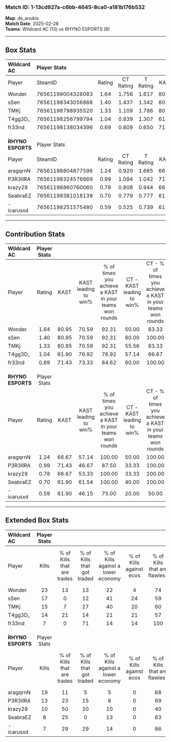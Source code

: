 ### Match ID: 1-13cd927a-c6bb-4645-8ca0-a181b176b532  
**Map**: de_anubis  
**Match Date**: 2025-02-28  
**Teams**: Wildcard AC (13) vs RHYNO ESPORTS (8)  

---  

## Box Stats  

| **Wildcard AC**   | Player Stats      |        |           |          |       |       |       |         |        |      |     |
| :- | :- | :-: | :-: | :-: | :-: | :-: | :-: | :-: | :-: | :-: | :-: |
| Player            | SteamID           | Rating | CT Rating | T Rating | KAST  |  ADR  | Kills | Assists | Deaths | K/D  | HS% |
| Wonder            | 76561199004328083 |  1.64  |   1.756   |  1.617   | 80.95 | 98.1  |  23   |    2    |   11   | 2.09 | 65  |
| sSen              | 76561198343056868 |  1.40  |   1.437   |  1.342   | 80.95 | 86.9  |  17   |    4    |   10   | 1.70 | 52  |
| TMKj              | 76561198798935520 |  1.33  |   1.109   |  1.786   | 80.95 | 101.7 |  15   |    9    |   12   | 1.25 | 73  |
| T4gg3D_           | 76561198256799794 |  1.04  |   0.839   |  1.307   | 61.90 | 75.9  |  14   |    2    |   12   | 1.17 | 57  |
| fr33nd            | 76561198138034396 |  0.69  |   0.809   |  0.650   | 71.43 | 34.1  |   7   |    3    |   12   | 0.58 | 28  |
|                   |                   |        |           |          |       |       |       |         |        |      |     |
|                   |                   |        |           |          |       |       |       |         |        |      |     |
|                   |                   |        |           |          |       |       |       |         |        |      |     |
| **RHYNO ESPORTS** | Player Stats      |        |           |          |       |       |       |         |        |      |     |
| Player            | SteamID           | Rating | CT Rating | T Rating | KAST  |  ADR  | Kills | Assists | Deaths | K/D  | HS% |
| aragqrnN          | 76561198804877596 |  1.24  |   0.920   |  1.665   | 66.67 | 87.6  |  19   |    3    |   15   | 1.27 | 52  |
| P3R3IIRA          | 76561198324576669 |  0.99  |   1.094   |  1.042   | 71.43 | 82.6  |  13   |    2    |   16   | 0.81 | 38  |
| krazy29           | 76561198860760060 |  0.78  |   0.808   |  0.944   | 66.67 | 61.8  |  10   |    5    |   16   | 0.63 | 40  |
| SeabraEZ          | 76561198381018139 |  0.70  |   0.779   |  0.777   | 61.90 | 59.1  |   8   |    5    |   14   | 0.57 | 37  |
| -icarusxd         | 76561198251575480 |  0.59  |   0.525   |  0.739   | 61.90 | 47.7  |   7   |    4    |   15   | 0.47 | 71  |
---  

## Contribution Stats  

| **Wildcard AC**   | Player Stats |       |                      |                                                        |                           |                                                             |                          |                                                            |
| :- | :-: | :-: | :-: | :-: | :-: | :-: | :-: | :-: |
| Player            |    Rating    | KAST  | KAST leading to win% | % of times you achieve a KAST in your teams won rounds | CT - KAST leading to win% | CT - % of times you achieve a KAST in your teams won rounds | T - KAST leading to win% | T - % of times you achieve a KAST in your teams won rounds |
| Wonder            |     1.64     | 80.95 |        70.59         |                         92.31                          |           50.00           |                            83.33                            |          100.00          |                           100.00                           |
| sSen              |     1.40     | 80.95 |        70.59         |                         92.31                          |           60.00           |                           100.00                            |          85.71           |                           85.71                            |
| TMKj              |     1.33     | 80.95 |        70.59         |                         92.31                          |           55.56           |                            83.33                            |          87.50           |                           100.00                           |
| T4gg3D_           |     1.04     | 61.90 |        76.92         |                         76.92                          |           57.14           |                            66.67                            |          100.00          |                           85.71                            |
| fr33nd            |     0.69     | 71.43 |        73.33         |                         84.62                          |           60.00           |                           100.00                            |          100.00          |                           71.43                            |
|                   |              |       |                      |                                                        |                           |                                                             |                          |                                                            |
|                   |              |       |                      |                                                        |                           |                                                             |                          |                                                            |
|                   |              |       |                      |                                                        |                           |                                                             |                          |                                                            |
| **RHYNO ESPORTS** | Player Stats |       |                      |                                                        |                           |                                                             |                          |                                                            |
| Player            |    Rating    | KAST  | KAST leading to win% | % of times you achieve a KAST in your teams won rounds | CT - KAST leading to win% | CT - % of times you achieve a KAST in your teams won rounds | T - KAST leading to win% | T - % of times you achieve a KAST in your teams won rounds |
| aragqrnN          |     1.24     | 66.67 |        57.14         |                         100.00                         |           50.00           |                           100.00                            |          60.00           |                           100.00                           |
| P3R3IIRA          |     0.99     | 71.43 |        46.67         |                         87.50                          |           33.33           |                           100.00                            |          55.56           |                           83.33                            |
| krazy29           |     0.78     | 66.67 |        53.33         |                         100.00                         |           33.33           |                           100.00                            |          66.67           |                           100.00                           |
| SeabraEZ          |     0.70     | 61.90 |        61.54         |                         100.00                         |           40.00           |                           100.00                            |          75.00           |                           100.00                           |
| -icarusxd         |     0.59     | 61.90 |        46.15         |                         75.00                          |           20.00           |                            50.00                            |          62.50           |                           83.33                            |
---  

## Extended Box Stats  

| **Wildcard AC**   | Player Stats |                            |                            |                                    |                         |                              |                                 |        |                             |                                     |                          |                               |                            |
| :- | :-: | :-: | :-: | :-: | :-: | :-: | :-: | :-: | :-: | :-: | :-: | :-: | :-: |
| Player            |    Kills     | % of Kills that are trades | % of Kills that got traded | % of Kills against a lower economy | % of Kills against ecos | % of Kills that are flawless | % of Kills that are close duels | Deaths | % of Deaths that get traded | % of Deaths against a lower economy | % of Deaths against ecos | % of Deaths that are flawless | % of Deaths that are close |
| Wonder            |      23      |             13             |             13             |                 22                 |            4            |              74              |                4                |   11   |             18              |                  9                  |            9             |              91               |             0              |
| sSen              |      17      |             0              |             12             |                 41                 |           24            |              59              |               24                |   10   |             10              |                 20                  |            20            |              30               |             20             |
| TMKj              |      15      |             7              |             27             |                 40                 |           20            |              60              |                0                |   12   |             17              |                  8                  |            0             |              50               |             8              |
| T4gg3D_           |      14      |             21             |             14             |                 21                 |           21            |              57              |                0                |   12   |              0              |                 17                  |            17            |              75               |             8              |
| fr33nd            |      7       |             0              |             71             |                 14                 |           14            |             100              |                0                |   12   |             17              |                  8                  |            8             |              83               |             0              |
|                   |              |                            |                            |                                    |                         |                              |                                 |        |                             |                                     |                          |                               |                            |
|                   |              |                            |                            |                                    |                         |                              |                                 |        |                             |                                     |                          |                               |                            |
|                   |              |                            |                            |                                    |                         |                              |                                 |        |                             |                                     |                          |                               |                            |
| **RHYNO ESPORTS** | Player Stats |                            |                            |                                    |                         |                              |                                 |        |                             |                                     |                          |                               |                            |
| Player            |    Kills     | % of Kills that are trades | % of Kills that got traded | % of Kills against a lower economy | % of Kills against ecos | % of Kills that are flawless | % of Kills that are close duels | Deaths | % of Deaths that get traded | % of Deaths against a lower economy | % of Deaths against ecos | % of Deaths that are flawless | % of Deaths that are close |
| aragqrnN          |      19      |             11             |             5              |                 5                  |            0            |              68              |                5                |   15   |             27              |                  0                  |            0             |              67               |             7              |
| P3R3IIRA          |      13      |             23             |             15             |                 8                  |            0            |              69              |                0                |   16   |             19              |                  6                  |            0             |              44               |             19             |
| krazy29           |      10      |             50             |             20             |                 10                 |            0            |              40              |               10                |   16   |             25              |                  6                  |            0             |              75               |             0              |
| SeabraEZ          |      8       |             25             |             0              |                 13                 |            0            |              63              |               25                |   14   |             21              |                  0                  |            0             |              79               |             7              |
| -icarusxd         |      7       |             29             |             29             |                 14                 |            0            |              86              |                0                |   15   |             13              |                  0                  |            0             |              80               |             0              |
